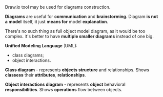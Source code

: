 Draw.io tool may be used for diagrams construction.

**Diagrams** are useful for **communication** and **brainstorming**. Diagram **is not a model** itself, it just **means for** model **explanation**.

There's no such thing as full object model diagram, as it would be too complex. It's better to have **multiple smaller diagrams** instead of one big.

**Unified Modeling Language** (UML):
- class diagrams;
- object interactions.

**Class diagram** - represents **objects structure** and relationships. Shows 
**classess** their **attributes**, **relationships**.

**Object interactions diagram** - represents **object** behavioral **responsibilities**. Shows **operations** flow between objects.
